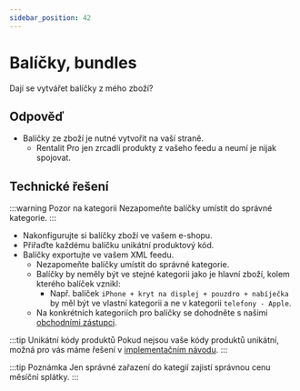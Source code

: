 ```yaml
---
sidebar_position: 42
---
```


# Balíčky, bundles

Dají se vytvářet balíčky z mého zboží?

## Odpověď

- Balíčky ze zboží je nutné vytvořit na vaší straně.
  - Rentalit Pro jen zrcadlí produkty z vašeho feedu a neumí je nijak spojovat.

## Technické řešení

:::warning Pozor na kategorii
Nezapomeňte balíčky umístit do správné kategorie.
:::

- Nakonfigurujte si balíčky zboží ve vašem e-shopu.
- Přiřaďte každému balíčku unikátní produktový kód.
- Balíčky exportujte ve vašem XML feedu.
  - Nezapomeňte balíčky umístit do správné kategorie.
  - Balíčky by neměly být ve stejné kategorii jako je hlavní zboží, kolem kterého balíček vznikl:
    - Např. balíček `iPhone + kryt na displej + pouzdro + nabíječka` by měl být ve vlastní kategorii a ne v kategorii `telefony - Apple`.
  - Na konkrétních kategoriích pro balíčky se dohodněte s našimi [obchodními zástupci](../kontakt).

:::tip Unikátní kódy produktů
Pokud nejsou vaše kódy produktů unikátní, možná pro vás máme řešení v [implementačním návodu](../tutorial-implementace/popis-feedu#co-dělat-když-produktové-kódy-nejsou-unikátní).
:::

:::tip Poznámka
Jen správné zařazení do kategií zajistí správnou cenu měsíční splátky.
:::
